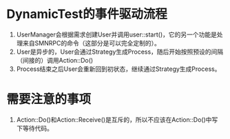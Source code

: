 # DynamicTest的事件驱动流程

1. UserManager会根据需求创建User并调用user::start()，它的另一个功能是处理来自SMNRPC的命令（这部分是可以完全定制的）。
2. User是异步的，User会通过Strategy生成Process，随后开始按照预设的间隔（间接的）调用Action::Do()
3. Process结束之后User会重新回到初状态，继续通过Strategy生成Process。

# 需要注意的事项
1. Action::Do()和Action::Receive()是互斥的，所以不应该在Action::Do()中写下等待代码。


